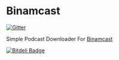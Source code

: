 Binamcast
=========

[![Gitter](https://badges.gitter.im/Join%20Chat.svg)](https://gitter.im/nekofar/binamcast?utm_source=badge&utm_medium=badge&utm_campaign=pr-badge&utm_content=badge)

Simple Podcast Downloader For [Binamcast][1]

[1]: http://binamcast.ir


[![Bitdeli Badge](https://d2weczhvl823v0.cloudfront.net/nekofar/binamcast/trend.png)](https://bitdeli.com/free "Bitdeli Badge")

